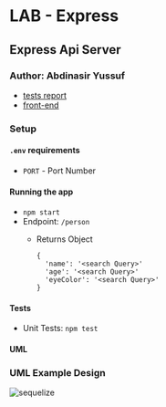 LAB - Express
=============

[](https://github.com/abditake/basic-api-server/tree/dev#express-api-server)Express Api Server
----------------------------------------------------------------------------------------------

### [](https://github.com/abditake/basic-api-server/tree/dev#author-abdinasir-yussuf)Author: Abdinasir Yussuf

-   [tests report](https://github.com/codefellows/code-401-javascript-example-lab/actions)
-   [front-end](https://code-401-js-lab-example.herokuapp.com/status)

### [](https://github.com/abditake/basic-api-server/tree/dev#setup)Setup

#### [](https://github.com/abditake/basic-api-server/tree/dev#envrequirements)`.env` requirements

-   `PORT` - Port Number

#### [](https://github.com/abditake/basic-api-server/tree/dev#running-the-app)Running the app

-   `npm start`
-   Endpoint: `/person`
    -   Returns Object

        ```
        {
          'name': '<search Query>'
          'age': '<search Query>'
          'eyeColor': '<search Query>'
        }

        ```

#### [](https://github.com/abditake/basic-api-server/tree/dev#tests)Tests

-   Unit Tests: `npm test`

#### [](https://github.com/abditake/basic-api-server/tree/dev#uml)UML

### UML Example Design
![sequelize]()